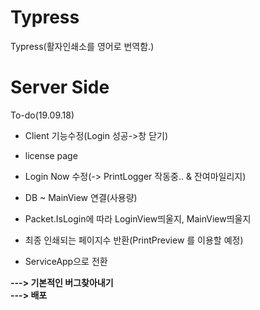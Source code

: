 # Typress
Typress(활자인쇄소를 영어로 번역함.)

# Server Side
To-do(19.09.18)

- Client 기능수정(Login 성공->창 닫기)
- license page 
- Login Now 수정(-> PrintLogger 작동중.. & 잔여마일리지)

- DB ~ MainView 연결(사용량)
- Packet.IsLogin에 따라 LoginView띄울지, MainView띄울지
- 최종 인쇄되는 페이지수 반환(PrintPreview 를 이용할 예정)
- ServiceApp으로 전환<br>

**---> 기본적인 버그찾아내기**<br>
**---> 배포**

